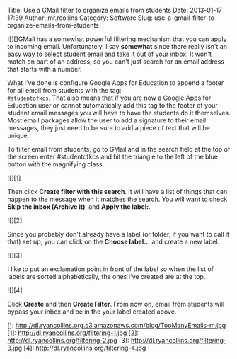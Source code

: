 Title: Use a GMail filter to organize emails from students
Date: 2013-01-17 17:39
Author: mr.rcollins
Category: Software
Slug: use-a-gmail-filter-to-organize-emails-from-students

![][]GMail has a somewhat powerful filtering mechanism that you can
apply to incoming email. Unfortunately, I say **somewhat** since there
really isn't an easy way to select student email and take it out of your
inbox. It won't match on part of an address, so you can't just search
for an email address that starts with a number.

What I've done is configure Google Apps for Education to append a footer
for all email from students with the tag:  
`#studentofkcs`. That also means that if you are now a Google Apps for
Education user or cannot automatically add this tag to the footer of
your student email messages you will have to have the students do it
themselves. Most email packages allow the user to add a signature to
their email messages, they just need to be sure to add a piece of text
that will be unique.

To filter email from students, go to GMail and in the search field at
the top of the screen enter \#studentofkcs and hit the triangle to the
left of the blue button with the magnifying class.

![][1]

Then click **Create filter with this search**. It will have a list of
things that can happen to the message when it matches the search. You
will want to check **Skip the inbox (Archive it)**, and **Apply the
label:**.

![][2]

Since you probably don't already have a label (or folder, if you want to
call it that) set up, you can click on the **Choose label...** and
create a new label.

![][3]

I like to put an exclamation point in front of the label so when the
list of labels are sorted alphabetically, the ones I've created are at
the top.

![][4]

Click **Create** and then **Create Filter**. From now on, email from
students will bypass your inbox and be in the your label created above.

  []: http://dl.ryancollins.org.s3.amazonaws.com/blog/TooManyEmails-m.jpg
  [1]: http://dl.ryancollins.org/filtering-1.jpg
  [2]: http://dl.ryancollins.org/filtering-2.jpg
  [3]: http://dl.ryancollins.org/filtering-3.jpg
  [4]: http://dl.ryancollins.org/filtering-4.jpg

